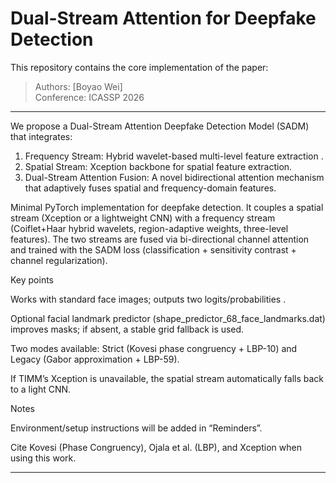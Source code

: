 # Dual-Stream Attention for Deepfake Detection

This repository contains the core implementation of the paper:

> Authors: [Boyao Wei]  
> Conference: ICASSP 2026 

---


We propose a Dual-Stream Attention Deepfake Detection Model (SADM) that integrates:
1. Frequency Stream: Hybrid wavelet-based multi-level feature extraction .
2. Spatial Stream: Xception backbone for spatial feature extraction.
3. Dual-Stream Attention Fusion: A novel bidirectional attention mechanism that adaptively fuses spatial and frequency-domain features.

Minimal PyTorch implementation for deepfake detection. It couples a spatial stream (Xception or a lightweight CNN) with a frequency stream (Coiflet+Haar hybrid wavelets, region-adaptive weights, three-level features). The two streams are fused via bi-directional channel attention and trained with the SADM loss (classification + sensitivity contrast + channel regularization).

Key points

Works with standard face images; outputs two logits/probabilities .

Optional facial landmark predictor (shape_predictor_68_face_landmarks.dat) improves masks; if absent, a stable grid fallback is used.

Two modes available: Strict (Kovesi phase congruency + LBP-10) and Legacy (Gabor approximation + LBP-59).

If TIMM’s Xception is unavailable, the spatial stream automatically falls back to a light CNN.

Notes

Environment/setup instructions will be added in “Reminders”.

Cite Kovesi (Phase Congruency), Ojala et al. (LBP), and Xception when using this work.


---


